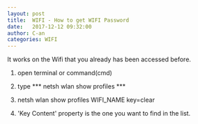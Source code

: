 ```yaml
---
layout: post
title:  WIFI - How to get WIFI Password
date:   2017-12-12 09:32:00
author: C-an
categories: WIFI
---
```


<!-- Contents -->

It works on the Wifi that you already has been accessed before. 
1. open terminal or command(cmd)

2. type *** netsh wlan show profiles ***
3. netsh wlan show profiles WIFI_NAME key=clear
4. 'Key Content' property is the one you want to find in the list.